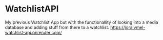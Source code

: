 # WatchlistAPI
My previous Watchlist App but with the functionallity of looking into a media database and adding stuff from there to a watchlist.
https://joralvmel-watchlist-api.onrender.com/
